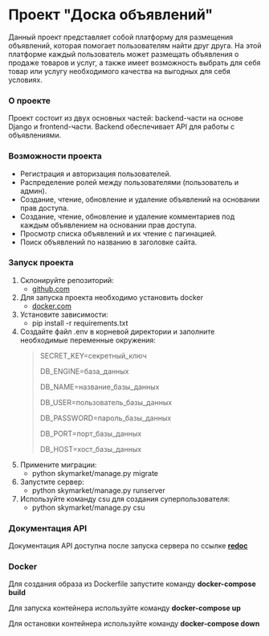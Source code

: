 # Проект "Доска объявлений"
Данный проект представляет собой платформу для размещения объявлений, которая помогает пользователям найти друг друга. На этой платформе каждый пользователь может размещать объявления о продаже товаров и услуг, а также имеет возможность выбрать для себя товар или услугу необходимого качества на выгодных для себя условиях.
### О проекте
Проект состоит из двух основных частей: backend-части на основе Django и frontend-части. Backend обеспечивает API для работы с объявлениями.
### Возможности проекта
- Регистрация и авторизация пользователей.
- Распределение ролей между пользователями (пользователь и админ).
- Создание, чтение, обновление и удаление объявлений на основании прав доступа.
- Создание, чтение, обновление и удаление комментариев под каждым объявлением на основании прав доступа.
- Просмотр списка объявлений и их чтение с пагинацией.
- Поиск объявлений по названию в заголовке сайта.
### Запуск проекта
1. Склонируйте репозиторий:
    - [github.com](https://github.com/vvd2209/Bulletin_Board)
2. Для запуска проекта необходимо установить docker
    - [docker.com](https://www.docker.com/)
3. Установите зависимости:
    - pip install -r requirements.txt
4. Создайте файл .env в корневой директории и заполните необходимые переменные окружения:
   > SECRET_KEY=секретный_ключ
   > 
   > DB_ENGINE=база_данных
   > 
   > DB_NAME=название_базы_данных
   > 
   > DB_USER=пользователь_базы_данных
   > 
   > DB_PASSWORD=пароль_базы_данных
   > 
   > DB_PORT=порт_базы_данных
   > 
   > DB_HOST=хост_базы_данных
5. Примените миграции:
    - python skymarket/manage.py migrate
6. Запустите сервер:
     - python skymarket/manage.py runserver
7. Используйте команду csu для создания суперпользователя:
    - python skymarket/manage.py csu
### Документация API
Документация API доступна после запуска сервера по ссылке **[redoc](http://127.0.0.1:8000/api/redoc-tasks/)**
### Docker
Для создания образа из Dockerfile запустите команду **docker-compose build**

Для запуска контейнера используйте команду **docker-compose up**

Для остановки контейнера используйте команду **docker-compose down**
